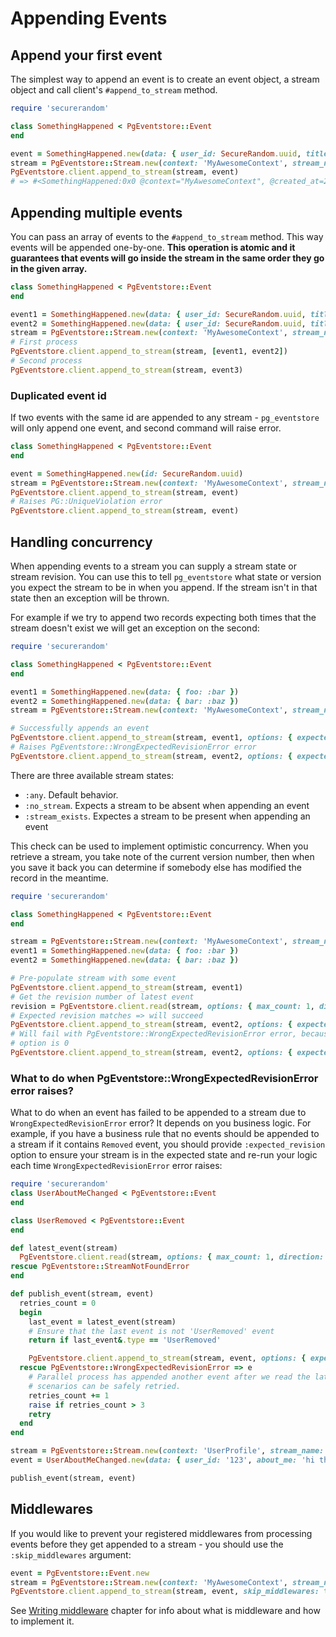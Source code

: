 # Appending Events

## Append your first event

The simplest way to append an event is to create an event object, a stream object and call client's `#append_to_stream` method.

```ruby
require 'securerandom'

class SomethingHappened < PgEventstore::Event
end

event = SomethingHappened.new(data: { user_id: SecureRandom.uuid, title: "Something happened" })
stream = PgEventstore::Stream.new(context: 'MyAwesomeContext', stream_name: 'SomeStream', stream_id: '1')
PgEventstore.client.append_to_stream(stream, event)
# => #<SomethingHappened:0x0 @context="MyAwesomeContext", @created_at=2023-11-30 14:47:31.296229 UTC, @data={"title"=>"Something happened", "user_id"=>"be52a81c-ad5b-4cfd-a039-0b7276974e6b"}, @global_position=7, @id="0b01137b-bdd8-4f0d-8ccf-f8c959e3a324", @link_id=nil, @metadata={}, @stream_id="1", @stream_name="SomeStream", @stream_revision=0, @type="SomethingHappened">
```

## Appending multiple events

You can pass an array of events to the `#append_to_stream` method. This way events will be appended one-by-one. **This operation is atomic and it guarantees that events will go inside the stream in the same order they go in the given array.**

```ruby
class SomethingHappened < PgEventstore::Event
end

event1 = SomethingHappened.new(data: { user_id: SecureRandom.uuid, title: "Something happened 1" })
event2 = SomethingHappened.new(data: { user_id: SecureRandom.uuid, title: "Something happened 2" })
stream = PgEventstore::Stream.new(context: 'MyAwesomeContext', stream_name: 'SomeStream', stream_id: '1')
# First process
PgEventstore.client.append_to_stream(stream, [event1, event2])
# Second process
PgEventstore.client.append_to_stream(stream, event3)
```

### Duplicated event id

If two events with the same id are appended to any stream - `pg_eventstore` will only append one event, and second command will raise error.

```ruby
class SomethingHappened < PgEventstore::Event
end

event = SomethingHappened.new(id: SecureRandom.uuid)
stream = PgEventstore::Stream.new(context: 'MyAwesomeContext', stream_name: 'SomeStream', stream_id: '1')
PgEventstore.client.append_to_stream(stream, event)
# Raises PG::UniqueViolation error
PgEventstore.client.append_to_stream(stream, event)
```

## Handling concurrency

When appending events to a stream you can supply a stream state or stream revision. You can use this to tell `pg_eventstore` what state or version you expect the stream to be in when you append. If the stream isn't in that state then an exception will be thrown.

For example if we try to append two records expecting both times that the stream doesn't exist we will get an exception on the second:

```ruby
require 'securerandom'

class SomethingHappened < PgEventstore::Event
end

event1 = SomethingHappened.new(data: { foo: :bar })
event2 = SomethingHappened.new(data: { bar: :baz })
stream = PgEventstore::Stream.new(context: 'MyAwesomeContext', stream_name: 'SomeStream', stream_id: SecureRandom.uuid)

# Successfully appends an event
PgEventstore.client.append_to_stream(stream, event1, options: { expected_revision: :no_stream })
# Raises PgEventstore::WrongExpectedRevisionError error
PgEventstore.client.append_to_stream(stream, event2, options: { expected_revision: :no_stream })
```

There are three available stream states:

- `:any`. Default behavior. 
- `:no_stream`. Expects a stream to be absent when appending an event
- `:stream_exists`. Expectes a stream to be present when appending an event

This check can be used to implement optimistic concurrency. When you retrieve a stream, you take note of the current version number, then when you save it back you can determine if somebody else has modified the record in the meantime.

```ruby
require 'securerandom'

class SomethingHappened < PgEventstore::Event
end

stream = PgEventstore::Stream.new(context: 'MyAwesomeContext', stream_name: 'SomeStream', stream_id: SecureRandom.uuid)
event1 = SomethingHappened.new(data: { foo: :bar })
event2 = SomethingHappened.new(data: { bar: :baz })

# Pre-populate stream with some event
PgEventstore.client.append_to_stream(stream, event1)
# Get the revision number of latest event
revision = PgEventstore.client.read(stream, options: { max_count: 1, direction: 'Backwards' }).first.stream_revision
# Expected revision matches => will succeed
PgEventstore.client.append_to_stream(stream, event2, options: { expected_revision: revision })
# Will fail with PgEventstore::WrongExpectedRevisionError error, because stream version is 1 now, but :expected_revision 
# option is 0
PgEventstore.client.append_to_stream(stream, event2, options: { expected_revision: revision })
```

### What to do when PgEventstore::WrongExpectedRevisionError error raises?

What to do when an event has failed to be appended to a stream due to `WrongExpectedRevisionError` error? It depends on you business logic. For example, if you have a business rule that no events should be appended to a stream if it contains `Removed` event, you should provide `:expected_revision` option to ensure your stream is in the expected state and re-run your logic each time `WrongExpectedRevisionError` error raises:

```ruby
require 'securerandom'
class UserAboutMeChanged < PgEventstore::Event
end

class UserRemoved < PgEventstore::Event
end

def latest_event(stream)
  PgEventstore.client.read(stream, options: { max_count: 1, direction: 'Backwards' }).first
rescue PgEventstore::StreamNotFoundError  
end

def publish_event(stream, event)
  retries_count = 0
  begin
    last_event = latest_event(stream)
    # Ensure that the last event is not 'UserRemoved' event
    return if last_event&.type == 'UserRemoved'

    PgEventstore.client.append_to_stream(stream, event, options: { expected_revision: last_event&.stream_revision })
  rescue PgEventstore::WrongExpectedRevisionError => e
    # Parallel process has appended another event after we read the latest event, but before we appended our event. Such
    # scenarios can be safely retried.
    retries_count += 1
    raise if retries_count > 3
    retry
  end  
end

stream = PgEventstore::Stream.new(context: 'UserProfile', stream_name: 'User', stream_id: SecureRandom.uuid)
event = UserAboutMeChanged.new(data: { user_id: '123', about_me: 'hi there!' })

publish_event(stream, event)
```

## Middlewares

If you would like to prevent your registered middlewares from processing events before they get appended to a stream - you should use the `:skip_middlewares` argument:

```ruby
event = PgEventstore::Event.new
stream = PgEventstore::Stream.new(context: 'MyAwesomeContext', stream_name: 'SomeStream', stream_id: '1')
PgEventstore.client.append_to_stream(stream, event, skip_middlewares: true)
```

See [Writing middleware](writing_middleware.md) chapter for info about what is middleware and how to implement it.
